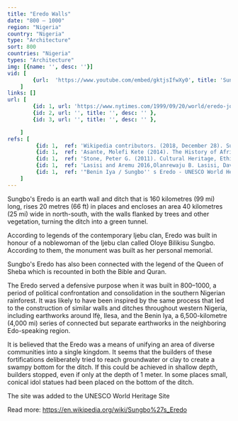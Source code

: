 ```yaml
---
title: "Eredo Walls"
date: "800 – 1000"
region: "Nigeria"
country: "Nigeria" 
type: "Architecture"
sort: 800
countries: "Nigeria"
types: "Architecture"
img: [{name: '', desc: ''}]
vid: [
        {url:  'https://www.youtube.com/embed/gktjsIfwXy0', title: 'Sungbo''s Eredo '}
    ]
links: []
url: [
        {id: 1, url: 'https://www.nytimes.com/1999/09/20/world/eredo-journal-a-wall-a-moat-behold-a-lost-yoruba-kingdom.html', title: 'Eredo Journal; A Wall, a Moat, Behold! A Lost Yoruba Kingdom', desc: 'Off the main road in this unassuming town, a footpath that snakes through the thick bush and trees of the Nigerian rain forest leads to the remains of what is certainly one of the largest monuments in sub-Saharan Africa: a 100-mile-long wall and moat whose construction began a millennium ago.' },
        {id: 2, url: '', title: '', desc: '' },
        {id: 3, url: '', title: '', desc: '' },

    ]
refs: [
         {id: 1,  ref: 'Wikipedia contributors. (2018, December 28). Sungbo''s Eredo. In Wikipedia, The Free Encyclopedia. Retrieved 21:11, February 3, 2019, from ', url: 'https://en.wikipedia.org/w/index.php?title=Sungbo%27s_Eredo&oldid=875717163'},
         {id: 1,  ref: 'Asante, Molefi Kete (2014). The History of Africa: The Quest for Eternal Harmony. Routledge. ISBN 978-1-135-01349-3.', url: 'https://books.google.com/books?id=ZPnDBAAAQBAJ&pg=PA144#v=onepage&q&f=false'},
         {id: 1,  ref: 'Stone, Peter G. (2011). Cultural Heritage, Ethics and the Military. Boydell Press. ISBN 978-1-84383-538-7.', url: 'https://books.google.com/books?id=_dRnaZS9L3wC&pg=PA158#v=onepage&q&f=false'},
         {id: 1,  ref: 'Lasisi and Aremu 2016,Olanrewaju B. Lasisi, David A. Aremu, New lights on the archaeology of Sungbo’s eredo, south-western Nigeria | Dig It 3: 54-63, April 2016 ', url: 'https://www.academia.edu/25255530/New_Lights_on_the_Archaeology_of_Sungbo_Eredo_South-Western_Nigeria'},
         {id: 1,  ref: '"Benin Iya / Sungbo'' s Eredo - UNESCO World Heritage Centre". Whc.unesco.org. 2014-10-01. Retrieved 2015-02-28.', url: 'http://whc.unesco.org/en/tentativelists/488/'}
    ]
---
```

Sungbo's Eredo is an earth wall and ditch that is 160 kilometres (99 mi) long, rises 20 metres (66 ft) in places and encloses an area 40 kilometres (25 mi) wide in north-south, with the walls flanked by trees and other vegetation, turning the ditch into a green tunnel.
 
 According to legends of the contemporary Ijebu clan, Eredo was built in honour of a noblewoman of the Ijebu clan called Oloye Bilikisu Sungbo. According to them, the monument was built as her personal memorial. 
 
 Sungbo's Eredo has also been connected with the legend of the Queen of Sheba which is recounted in both the Bible and Quran. 
 
The Eredo served a defensive purpose when it was built in 800–1000, a period of political confrontation and consolidation in the southern Nigerian rainforest. It was likely to have been inspired by the same process that led to the construction of similar walls and ditches throughout western Nigeria, including earthworks around Ifẹ̀, Ilesa, and the Benin Iya, a 6,500-kilometre (4,000 mi) series of connected but separate earthworks in the neighboring Edo-speaking region.

It is believed that the Eredo was a means of unifying an area of diverse communities into a single kingdom. It seems that the builders of these fortifications deliberately tried to reach groundwater or clay to create a swampy bottom for the ditch. If this could be achieved in shallow depth, builders stopped, even if only at the depth of 1 meter. In some places small, conical idol statues had been placed on the bottom of the ditch. 
 
 The site was added to the UNESCO World Heritage Site
 
Read more:
 https://en.wikipedia.org/wiki/Sungbo%27s_Eredo